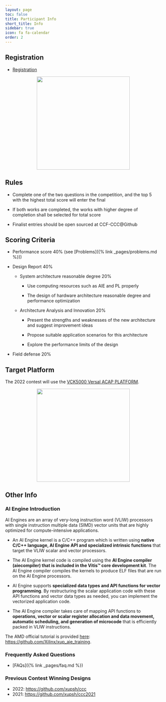 ```yaml
---
layout: page
toc: false
title: Participant Info
short_title: Info
sidebar: true
icon: fa fa-calendar
order: 2
---
```


## Registration

* [Registration](https://www.wjx.top/vm/tbXtzkR.aspx# ) 

<p align="middle">
    <img src="{% link media/qrcode.jpg %}" width="300" class="center">
</p>

## Rules

* Complete one of the two questions in the competition, and the top 5 with the highest total score will enter the final

* If both works are completed, the works with higher degree of completion shall be selected for total score

* Finalist entries should be open sourced at CCF-CCC@Github

## Scoring Criteria

* Performance score 40% (see [Problems]({% link _pages/problems.md %}))

* Design Report 40%

  * System architecture reasonable degree 20%

      - Use computing resources such as AIE and PL properly

      - The design of hardware architecture reasonable degree and performance optimization

  * Architecture Analysis and Innovation 20%

      - Present the strengths and weaknesses of the new architecture and suggest improvement ideas

      - Propose suitable application scenarios for this architecture

      - Explore the performance limits of the design

* Field defense 20%

## Target Platform

The 2022 contest will use the [VCK5000 Versal ACAP PLATFORM](https://www.xilinx.com/products/boards-and-kits/vck5000.html).

<p align="middle">
    <img src="{% link media/vck5000.png %}" width="300" class="center">
</p>

## Other Info

### AI Engine Introduction

AI Engines are an array of very-long instruction word (VLIW) processors with single instruction multiple data (SIMD) vector units that are highly optimized for compute-intensive applications.

- An AI Engine kernel is a C/C++ program which is written using **native C/C++ language, AI Engine API and specialized intrinsic functions** that target the VLIW scalar and vector processors. 

- The AI Engine kernel code is compiled using the **AI Engine compiler (aiecompiler) that is included in the Vitis™ core development kit**. The AI Engine compiler compiles the kernels to produce ELF files that are run on the AI Engine processors.

- AI Engine supports **specialized data types and API functions for vector programming**. By restructuring the scalar application code with these API functions and vector data types as needed, you can implement the vectorized application code. 

- The AI Engine compiler takes care of mapping API functions to **operations, vector or scalar register allocation and data movement, automatic scheduling, and generation of microcode** that is efficiently packed in VLIW instructions.

The AMD official tutorial is provided [here](https://github.com/Xilinx/xup_aie_training): https://github.com/Xilinx/xup_aie_training. 

### Frequently Asked Questions
  * [FAQs]({% link _pages/faq.md %})

### Previous Contest Winning Designs

  * 2022: https://github.com/xupsh/ccc
  * 2021: https://github.com/xupsh/ccc2021


